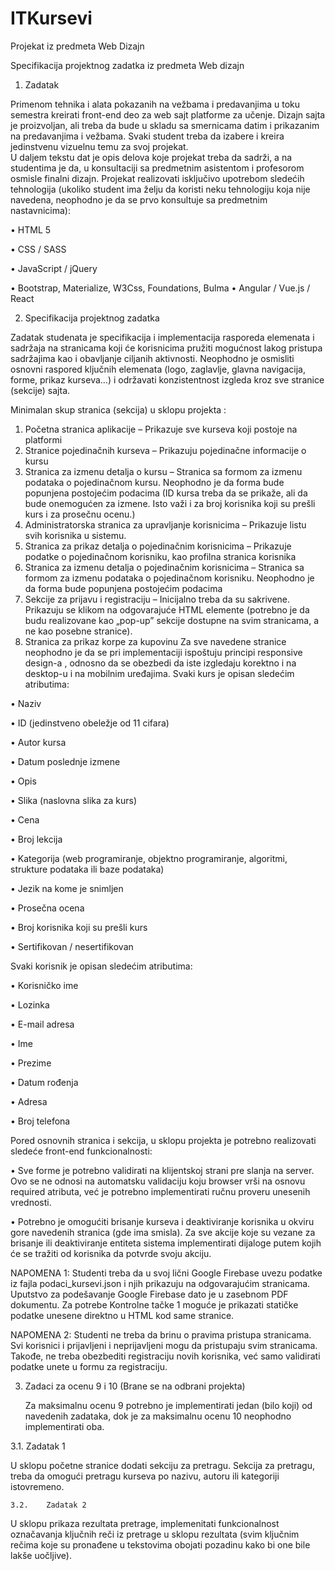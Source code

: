 # ITKursevi
Projekat iz predmeta Web Dizajn

Specifikacija projektnog zadatka iz predmeta Web dizajn 
 
 
1. Zadatak 
 
 Primenom tehnika i alata pokazanih na vežbama i predavanjima u toku semestra kreirati front-end deo za web sajt platforme za učenje. Dizajn sajta je proizvoljan, ali treba da bude u skladu sa smernicama datim i prikazanim na predavanjima i vežbama. Svaki student treba da izabere i kreira jedinstvenu vizuelnu temu za svoj projekat.  
U daljem tekstu dat je opis delova koje projekat treba da sadrži, a na studentima je da, u konsultaciji sa predmetnim asistentom i profesorom osmisle finalni dizajn. 
 Projekat realizovati isključivo upotrebom sledećih tehnologija (ukoliko student ima želju da koristi neku tehnologiju koja nije navedena, neophodno je da se prvo konsultuje sa predmetnim nastavnicima):
 
•	HTML 5

•	CSS / SASS

•	JavaScript / jQuery

•	Bootstrap, Materialize, W3Css, Foundations, Bulma 
• Angular / Vue.js / React 

 
2. Specifikacija projektnog zadatka 
 
 Zadatak studenata je specifikacija i implementacija rasporeda elemenata i sadržaja na stranicama koji će korisnicima pružiti mogućnost lakog pristupa sadržajima kao i obavljanje ciljanih aktivnosti. 
 Neophodno je osmisliti osnovni raspored ključnih elemenata (logo, zaglavlje, glavna navigacija, forme, prikaz kurseva…) i održavati konzistentnost izgleda kroz sve stranice (sekcije) sajta. 
 
Minimalan skup stranica (sekcija) u sklopu projekta : 
 
1.	Početna stranica aplikacije – Prikazuje sve kurseva koji postoje na platformi 
2.	Stranice pojedinačnih kurseva – Prikazuju pojedinačne informacije o kursu 
3.	Stranica za izmenu detalja o kursu – Stranica sa formom za izmenu podataka o pojedinačnom kursu. Neophodno je da forma bude popunjena postojećim podacima (ID kursa treba da se prikaže, ali da bude onemogućen za izmene. Isto važi i za broj korisnika koji su prešli kurs i za prosečnu ocenu.) 
4.	Administratorska stranica za upravljanje korisnicima – Prikazuje listu svih korisnika u sistemu.  
5.	Stranica za prikaz detalja o pojedinačnim korisnicima – Prikazuje podatke o pojedinačnom korisniku, kao profilna stranica korisnika 
6.	Stranica za izmenu detalja o pojedinačnim korisnicima – Stranica sa formom za izmenu podataka o pojedinačnom korisniku. Neophodno je da forma bude popunjena postojećim podacima 
7.	Sekcije za prijavu i registraciju – Inicijalno treba da su sakrivene. Prikazuju se klikom na odgovarajuće HTML elemente (potrebno je da budu realizovane kao „pop-up” sekcije dostupne na svim stranicama, a ne kao posebne stranice). 
8.	Stranica za prikaz korpe za kupovinu 
Za sve navedene stranice neophodno je da se pri implementaciji ispoštuju principi responsive design-a ,  odnosno da se obezbedi da iste izgledaju korektno i na desktop-u i na mobilnim uređajima. 
Svaki kurs je opisan sledećim atributima:

•	Naziv

•	ID (jedinstveno obeležje od 11 cifara)

•	Autor kursa

•	Datum poslednje izmene

•	Opis

•	Slika (naslovna slika za kurs)

•	Cena

•	Broj lekcija

•	Kategorija (web programiranje, objektno programiranje, algoritmi, strukture podataka ili baze podataka)

•	Jezik na kome je snimljen

•	Prosečna ocena

•	Broj korisnika koji su prešli kurs

•	Sertifikovan / nesertifikovan

 
Svaki korisnik je opisan sledećim atributima: 
 
•	Korisničko ime

•	Lozinka

•	E-mail adresa

•	Ime

•	Prezime

•	Datum rođenja

•	Adresa

•	Broj telefona 
 
 Pored osnovnih stranica i sekcija, u sklopu projekta je potrebno realizovati sledeće front-end funkcionalnosti: 
 
•	Sve forme je potrebno validirati na klijentskoj strani pre slanja na server. Ovo se ne odnosi na automatsku validaciju koju browser vrši na osnovu required atributa, već je potrebno implementirati ručnu proveru unesenih vrednosti.

•	Potrebno je omogućiti brisanje kurseva i deaktiviranje korisnika u okviru gore navedenih stranica (gde ima smisla). Za sve akcije koje su vezane za brisanje ili deaktiviranje entiteta sistema implementirati dijaloge putem kojih će se tražiti od korisnika da potvrde svoju akciju. 
 
NAPOMENA 1:  Studenti treba da u svoj lični Google Firebase uvezu podatke iz fajla podaci_kursevi.json i njih prikazuju na odgovarajućim stranicama. Uputstvo za podešavanje Google Firebase dato je u zasebnom PDF dokumentu. Za potrebe Kontrolne tačke 1 moguće je prikazati statičke podatke unesene direktno u HTML kod same stranice. 
 
NAPOMENA 2: Studenti ne treba da brinu o pravima pristupa stranicama. Svi korisnici i prijavljeni i neprijavljeni mogu da pristupaju svim stranicama. Takođe, ne treba obezbediti registraciju novih korisnika, već samo validirati podatke unete u formu za registraciju. 
 
3. Zadaci za ocenu 9 i 10 (Brane se na odbrani projekta) 
 
 	Za maksimalnu ocenu 9 potrebno je implementirati jedan (bilo koji) od navedenih zadataka, dok je za maksimalnu ocenu 10 neophodno implementirati oba. 
 
3.1. Zadatak 1 
 
U sklopu početne stranice dodati sekciju za pretragu. Sekcija za pretragu, treba da omogući pretragu kurseva po nazivu, autoru ili kategoriji istovremeno. 
 
	3.2.  	Zadatak 2  
 
 U sklopu prikaza rezultata pretrage, implemenitati funkcionalnost označavanja ključnih reči iz pretrage u sklopu rezultata (svim ključnim rečima koje su pronađene u tekstovima obojati pozadinu kako bi one bile lakše uočljive). 

